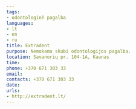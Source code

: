 ```yaml
---
tags:
- odontologinė pagalba
languages:
- lt
- en
- ru
title: Extradent
purpose: Nemokama skubi odontologijos pagalba.
location: Savanorių pr. 104-1A, Kaunas
time: 
phone: +370 671 303 33
email: 
contacts: +370 671 303 33
date: 
urls:
- http://extradent.lt/
---
```

